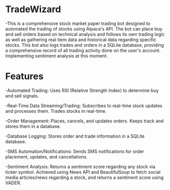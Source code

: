 # TradeWizard
-This is a comprehensive stock market paper trading bot designed to automated the trading of stocks using Alpaca's API. The bot can place buy and sell orders based on technical analysis and follows its own trading logic as well as gathering real tiem data and historical data regarding specific stocks. This bot also logs trades and orders in a SQLite database, providing a comprehensive record of all trading activity done on the user's account. Implementing sentiment analysis at this moment. 

# Features
-Automated Trading: Uses RSI (Relative Strength Index) to determine buy and sell signals.


-Real-Time Data Streaming/Trading: Subscribes to real-time stock updates and processes them. Trades stocks in real-time.


-Order Management: Places, cancels, and updates orders. Keeps track and stores them in a database. 


-Database Logging: Stores order and trade information in a SQLite database.


-SMS Automation/Notifications: Sends SMS notifications for order placement, updates, and cancellations.


-Sentiment Analysis: Returns a sentiment score regarding any stock via ticker symbol. Achieved using News API and BeautifulSoup to fetch social media articles/news regarding a stock, and returns a sentiment score using VADER. 

